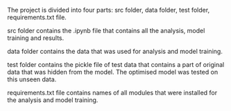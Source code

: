 The project is divided into four parts: src folder, data folder, test folder, requirements.txt file.

src folder contains the .ipynb file that contains all the analysis, model training and results.

data folder contains the data that was used for analysis and model training.

test folder contains the pickle file of test data that contains a part of original data that was hidden from the model. The optimised model was tested on this unseen data.

requirements.txt file contains names of all modules that were installed for the analysis and model training.
